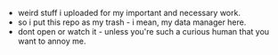 - weird stuff i uploaded for my important and necessary work.
- so i put this repo as my trash - i mean, my data manager here.
- dont open or watch it - unless you're such a curious human
  that you want to annoy me.
